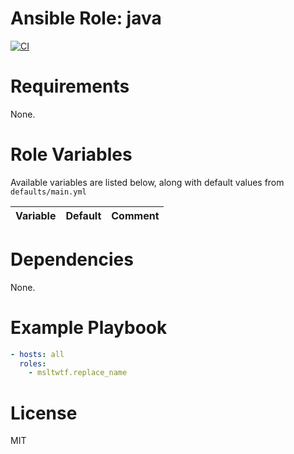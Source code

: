 # Ansible Role: java

[![CI](https://github.com/msltwtf/ansible-role.replace_name/actions/workflows/ci.yml/badge.svg)](https://github.com/msltwtf/ansible-role.replace_name/actions/workflows/ci.yml)




# Requirements

None.

# Role Variables

Available variables are listed below, along with default values from `defaults/main.yml`

| Variable           | Default | Comment                    |
| :----------------- | :------ | :------------------------- |

# Dependencies

None.

# Example Playbook

```yaml
- hosts: all
  roles:
    - msltwtf.replace_name
```

# License

MIT
